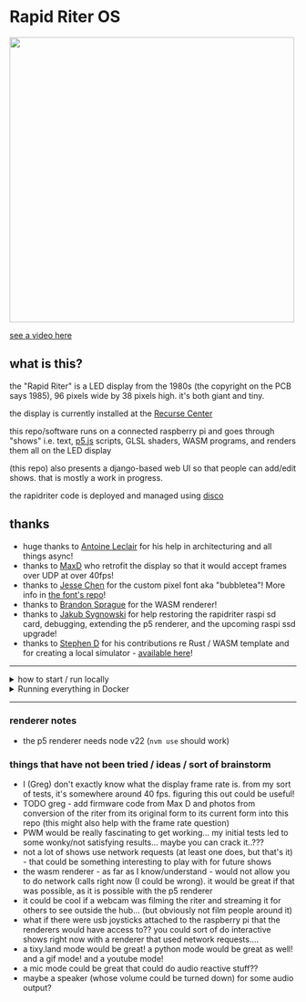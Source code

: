 # Rapid Riter OS

<img src="https://github.com/user-attachments/assets/8c83438a-b475-4aa2-a457-cfa5b6127c11" style="width:500px">

[see a video here](https://www.youtube.com/watch?v=qUvQodUYQGg)

## what is this?

the "Rapid Riter" is a LED display from the 1980s (the copyright on the PCB says 1985), 96 pixels wide by 38 pixels high. it's both giant and tiny.

the display is currently installed at the [Recurse Center](https://www.recurse.com/)

this repo/software runs on a connected raspberry pi and goes through "shows" i.e. text, [p5.js](https://p5js.org/) scripts, GLSL shaders, WASM programs, and renders them all on the LED display

(this repo) also presents a django-based web UI so that people can add/edit shows. that is mostly a work in progress.

the rapidriter code is deployed and managed using [disco](https://letsdisco.dev/)

## thanks

- huge thanks to [Antoine Leclair](https://github.com/antoineleclair/) for his help in architecturing and all things async!
- thanks to [MaxD](https://github.com/maxdee) who retrofit the display so that it would accept frames over UDP at over 40fps!
- thanks to [Jesse Chen](https://github.com/jessechen) for the custom pixel font aka "bubbletea"! More info in [the font's repo](https://github.com/jessechen/bubbletea)!
- thanks to [Brandon Sprague](https://github.com/bcspragu) for the WASM renderer!
- thanks to [Jakub Sygnowski](https://github.com/sygi) for help restoring the rapidriter raspi sd card, debugging, extending the p5 renderer, and the upcoming raspi ssd upgrade!
- thanks to [Stephen D](https://www.scd31.com/) for his contributions re Rust / WASM template and for creating a local simulator - [available here](https://gitlab.scd31.com/stephen/rapidriter-cat)!

---

<details>

<summary>how to start / run locally</summary>

### pre-setup

- make a copy of `web/.env.example` into `web/.env`
- make a copy of `worker/.env.example` into `worker/.env`

### run

- start django

```bash
cd web
source venv/bin/activate
./bin/serve.sh
```

- start worker

```bash
cd worker
source venv/bin/activate
python worker.py
```

- start a renderer, for example p5js:

```bash
cd renderers/p5
source venv/bin/activate
python p5.py
```

- other renderers might require `npm install`, etc.

</details>


<details>

<summary>Running everything in Docker</summary>

1. Create a bridge network with `docker network create rapidriter`

2. Build and run the web server

```bash
cd web

docker build -t rapidriteros/web .

docker run \
  --rm \
  --network=rapidriter \
  --name=rrweb \
  -p 8000:8000 \
  rapidriteros/web
```

3. Build and run the worker

First, make sure you have a `worker/.env` that looks something like:

```
RENDERER_OSC_HOST=""
RENDERER_TEXT_HOST="http://rrtext:80"
RENDERER_SHADER_HOST=""
RENDERER_P5_HOST=""
RENDERER_WASM_HOST="http://rrwasm:80"

DO_NOT_SEND_TO_RITER="true"

WEB_SERVICE_HOST="http://rrweb:8000"
```

The `rrtext`, `rrwasm`, and `rrweb` refer to the other containers by their names using in-Docker networking.

```bash
cd worker

docker build -t rapidriteros/worker .

docker run \
  --rm \
  --volume .:/app \
  --network=rapidriter \
  rapidriteros/worker
```

4. Build and run (for example) the text renderer

```bash
cd renderers/text

docker build -t rapidriteros/text .

docker run \
  --rm \
  --network=rapidriter \
  --name=rrtext \
  rapidriteros/text
```

5. Add the WASM renderer for good measure

```bash
cd renderers/wasm

docker build -t rapidriteros/wasm .

docker run \
  --rm \
  --network=rapidriter \
  --name=rrwasm \
  rapidriteros/wasm
```

</details>

---

### renderer notes

- the p5 renderer needs node v22 (`nvm use` should work)

### things that have not been tried / ideas / sort of brainstorm

- I (Greg) don't exactly know what the display frame rate is. from my sort of tests, it's somewhere around 40 fps. figuring this out could be useful!
- TODO greg - add firmware code from Max D and photos from conversion of the riter from its original form to its current form into this repo (this might also help with the frame rate question)
- PWM would be really fascinating to get working... my initial tests led to some wonky/not satisfying results... maybe you can crack it..???
- not a lot of shows use network requests (at least one does, but that's it) - that could be something interesting to play with for future shows
- the wasm renderer - as far as I know/understand - would not allow you to do network calls right now (I could be wrong). it would be great if that was possible, as it is possible with the p5 renderer
- it could be cool if a webcam was filming the riter and streaming it for others to see outside the hub... (but obviously not film people around it)
- what if there were usb joysticks attached to the raspberry pi that the renderers would have access to?? you could sort of do interactive shows right now with a renderer that used network requests.... 
- a tixy.land mode would be great! a python mode would be great as well! and a gif mode! and a youtube mode!
- a mic mode could be great that could do audio reactive stuff??
- maybe a speaker (whose volume could be turned down) for some audio output?
